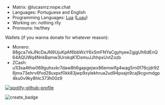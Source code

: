 * Matrix: @lucasmz:nope.chat
* Languages: Portuguese and English
* Programming Languages: [Lua](https://lua.org) ([Luau](https://luau-lang.org))
* Working on: nothing rlly
* Pronouns: he/they

Wallets (if you wanna donate for whatever reason):
* Monero: 88gca7xkJNcDaJN9UjuKpAf6bbWxY6xSmFNYaCgyhyeeZgjgUh6dEnQ64AQUWq4NnkBamw3UrokqK1DsmuJJhhpxUvtZozb
* ZCash: u1l3sa4thw069guhsxkr7daw8h6gapgejwx86emwlfg4wag5rn0f76cjdr928jmx73ehrv6fvd28uxpxf0kk83jwp9xylekhrua2ud94pxajn9caj9cgvmdgp4ku0v9ky8hlc373h00z9


[![spotify-github-profile](https://spotify-github-profile.vercel.app/api/view?uid=3v449t2mppijk3thpzc4xuhhb&cover_image=true&theme=natemoo-re&show_offline=true&bar_color=53b14f&bar_color_cover=true)](https://github.com/kittinan/spotify-github-profile)

![create_badge](https://github.com/LucasMZReal/LucasMZReal/assets/55422065/104edda7-56dc-4880-8007-1647779b4ae2)
